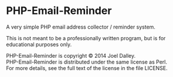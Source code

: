 PHP-Email-Reminder
==================

A very simple PHP email address collector / reminder system.

This is not meant to be a professionally written program, but is for educational purposes only.

PHP-Email-Reminder is copyright &copy; 2014 Joel Dalley.<br/>
PHP-Email-Reminder is distributed under the same license as Perl.<br/>
For more details, see the full text of the license in the file LICENSE.

